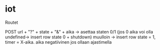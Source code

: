# iot

Routet


POST url + "?" + state + "&" + aika -> asettaa staten 0/1 (jos 0 aika voi olla undefined-> insert row state 0 + shutdown) muulloin -> insert row state = 1, timer = X-aika. aika negatiivinen jos ollaan ajastimella 
